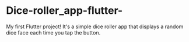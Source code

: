 # Dice-roller_app-flutter-
 My first Flutter project! It's a simple dice roller app that displays a random dice face each time you tap the button.
